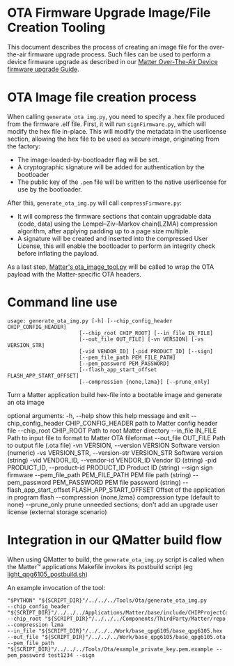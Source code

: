 # OTA Firmware Upgrade Image/File Creation Tooling

This document describes the process of creating an image file for the over-the-air firmware upgrade process.
Such files can be used to perform a device firmware upgrade as described in our [Matter Over-The-Air Device firmware upgrade Guide](../../Documents/Guides/ota_device_firmware_upgrade.md).


# OTA Image file creation process

When calling `generate_ota_img.py`, you need to specify a .hex file produced from the firmware .elf file.
First, it will run `signFirmware.py`, which will modify the hex file in-place.
This will modify the metadata in the userlicense section, allowing the hex file to be used as secure image, originating from the factory:

- The image-loaded-by-bootloader flag will be set.
- A cryptographic signature will be added for authentication by the bootloader
- The public key of the `.pem` file will be written to the native userlicense for use by the bootloader.

After this, `generate_ota_img.py` will call `compressFirmware.py`:
- It will compress the firmware sections that contain upgradable data (code, data) using the Lempel–Ziv–Markov chain(LZMA) compression algorithm, after applying padding up to a page size multiple.
- A signature will be created and inserted into the compressed User License, this will enable the bootloader to perform an integrity check before inflating the payload.

As a last step, [Matter's ota\_image\_tool.py](../../Components/ThirdParty/Matter/repo/src/app/ota_image_tool.py) will be called to wrap the OTA payload
with the Matter-specific OTA headers.

# Command line use

    usage: generate_ota_img.py [-h] [--chip_config_header CHIP_CONFIG_HEADER]
                           [--chip_root CHIP_ROOT] [--in_file IN_FILE]
                           [--out_file OUT_FILE] [-vn VERSION] [-vs VERSION_STR]
                           [-vid VENDOR_ID] [-pid PRODUCT_ID] [--sign]
                           [--pem_file_path PEM_FILE_PATH]
                           [--pem_password PEM_PASSWORD]
                           [--flash_app_start_offset FLASH_APP_START_OFFSET]
                           [--compression {none,lzma}] [--prune_only]

Turn a Matter application build hex-file into a bootable image and generate an
ota image

optional arguments:
  -h, --help            show this help message and exit
  --chip_config_header CHIP_CONFIG_HEADER
                        path to Matter config header file
  --chip_root CHIP_ROOT
                        Path to root Matter directory
  --in_file IN_FILE     Path to input file to format to Matter OTA fileformat
  --out_file OUT_FILE   Path to output file (.ota file)
  -vn VERSION, --version VERSION
                        Software version (numeric)
  -vs VERSION_STR, --version-str VERSION_STR
                        Software version (string)
  -vid VENDOR_ID, --vendor-id VENDOR_ID
                        Vendor ID (string)
  -pid PRODUCT_ID, --product-id PRODUCT_ID
                        Product ID (string)
  --sign                sign firmware
  --pem_file_path PEM_FILE_PATH
                        PEM file path (string)
  --pem_password PEM_PASSWORD
                        PEM file password (string)
  --flash_app_start_offset FLASH_APP_START_OFFSET
                        Offset of the application in program flash
  --compression {none,lzma}
                        compression type (default to none)
  --prune_only          prune unneeded sections; don't add an upgrade user
                        license (external storage scenario)


# Integration in our QMatter build flow

When using QMatter to build, the `generate_ota_img.py` script is called when the Matter&trade; applications Makefile invokes its postbuild script (eg [light_qpg6105_postbuild.sh](../../Applications/Matter/light/light_qpg6105_postbuild.sh))

An example invocation of the tool:

    "$PYTHON" "${SCRIPT_DIR}"/../../../Tools/Ota/generate_ota_img.py
    --chip_config_header "${SCRIPT_DIR}"/../../../Applications/Matter/base/include/CHIPProjectConfig.h
    --chip_root "${SCRIPT_DIR}"/../../../Components/ThirdParty/Matter/repo
    --compression lzma
    --in_file "${SCRIPT_DIR}"/../../../Work/base_qpg6105/base_qpg6105.hex
    --out_file "${SCRIPT_DIR}"/../../../Work/base_qpg6105/base_qpg6105.ota
    --pem_file_path "${SCRIPT_DIR}"/../../../Tools/Ota/example_private_key.pem.example --pem_password test1234 --sign
